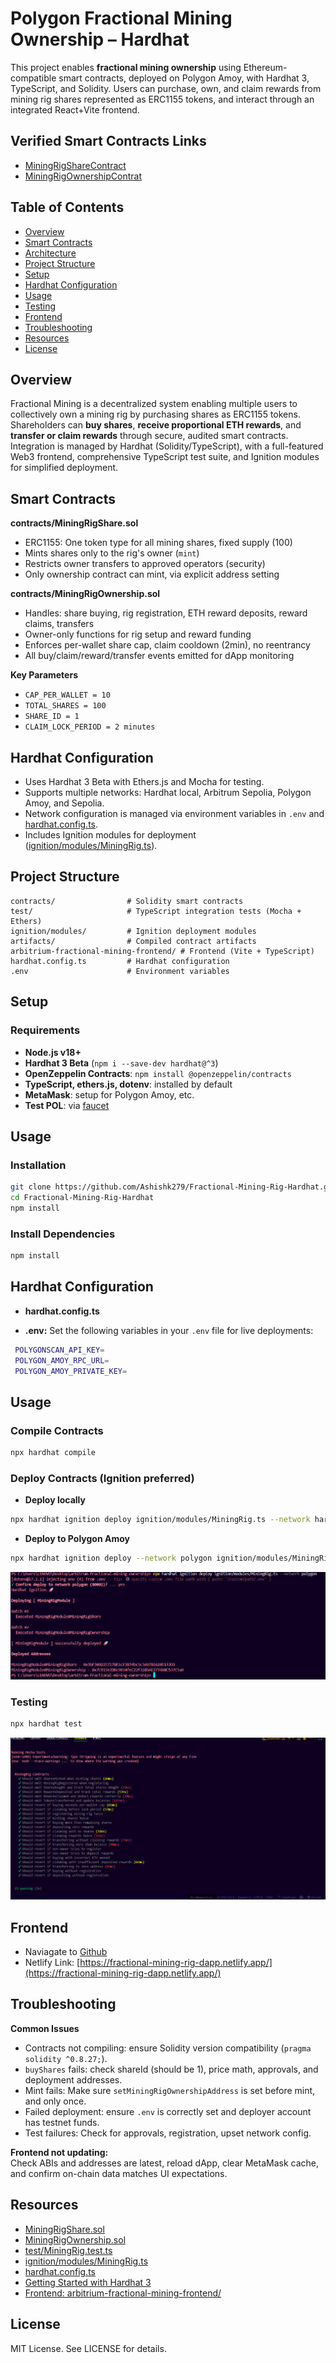 # Polygon Fractional Mining Ownership – Hardhat

This project enables **fractional mining ownership** using Ethereum-compatible smart contracts, deployed on Polygon Amoy, with Hardhat 3, TypeScript, and Solidity. Users can purchase, own, and claim rewards from mining rig shares represented as ERC1155 tokens, and interact through an integrated React+Vite frontend.

## Verified Smart Contracts Links
- [MiningRigShareContract](https://amoy.polygonscan.com/address/0x2dcfC814801364B34fA00894d4832e030585298C#code)
- [MiningRigOwnershipContrat](https://amoy.polygonscan.com/address/0xd4dC87783F0460106eE988f118a3dB824fF160E6#code)

## Table of Contents

- [Overview](#overview)
- [Smart Contracts](#smart-contracts)
- [Architecture](#architecture)
- [Project Structure](#project-structure)
- [Setup](#setup)
- [Hardhat Configuration](#hardhat-configuration)
- [Usage](#usage)
- [Testing](#testing)
- [Frontend](#frontend)
- [Troubleshooting](#troubleshooting)
- [Resources](#resources)
- [License](#license)

## Overview

Fractional Mining is a decentralized system enabling multiple users to collectively own a mining rig by purchasing shares as ERC1155 tokens. Shareholders can **buy shares**, **receive proportional ETH rewards**, and **transfer or claim rewards** through secure, audited smart contracts. Integration is managed by Hardhat (Solidity/TypeScript), with a full-featured Web3 frontend, comprehensive TypeScript test suite, and Ignition modules for simplified deployment.


## Smart Contracts

**contracts/MiningRigShare.sol** 
- ERC1155: One token type for all mining shares, fixed supply (100)
- Mints shares only to the rig's owner (`mint`)
- Restricts owner transfers to approved operators (security)
- Only ownership contract can mint, via explicit address setting

**contracts/MiningRigOwnership.sol**
- Handles: share buying, rig registration, ETH reward deposits, reward claims, transfers
- Owner-only functions for rig setup and reward funding
- Enforces per-wallet share cap, claim cooldown (2min), no reentrancy
- All buy/claim/reward/transfer events emitted for dApp monitoring


**Key Parameters**
- `CAP_PER_WALLET = 10`
- `TOTAL_SHARES = 100`
- `SHARE_ID = 1`
- `CLAIM_LOCK_PERIOD = 2 minutes`

## Hardhat Configuration

- Uses Hardhat 3 Beta with Ethers.js and Mocha for testing.
- Supports multiple networks: Hardhat local, Arbitrum Sepolia, Polygon Amoy, and Sepolia.
- Network configuration is managed via environment variables in `.env` and [hardhat.config.ts](hardhat.config.ts).
- Includes Ignition modules for deployment ([ignition/modules/MiningRig.ts](ignition/modules/MiningRig.ts)).

## Project Structure

```
contracts/                # Solidity smart contracts
test/                     # TypeScript integration tests (Mocha + Ethers)
ignition/modules/         # Ignition deployment modules
artifacts/                # Compiled contract artifacts
arbitrium-fractional-mining-frontend/ # Frontend (Vite + TypeScript)
hardhat.config.ts         # Hardhat configuration
.env                      # Environment variables
```

## Setup

### Requirements

- **Node.js v18+**
- **Hardhat 3 Beta** (`npm i --save-dev hardhat@^3`)
- **OpenZeppelin Contracts**: `npm install @openzeppelin/contracts`
- **TypeScript, ethers.js, dotenv**: installed by default
- **MetaMask**: setup for Polygon Amoy, etc.
- **Test POL**: via [faucet](https://amoy.polygonscan.com/)
## Usage

### Installation
```bash
git clone https://github.com/Ashishk279/Fractional-Mining-Rig-Hardhat.git
cd Fractional-Mining-Rig-Hardhat
npm install

```

### Install Dependencies

```sh
npm install
```
## Hardhat Configuration

- **hardhat.config.ts** 

- **.env:**
Set the following variables in your `.env` file for live deployments:
```bash
 POLYGONSCAN_API_KEY=
 POLYGON_AMOY_RPC_URL=
 POLYGON_AMOY_PRIVATE_KEY=
```
## Usage

### Compile Contracts
```bash
npx hardhat compile

```

### Deploy Contracts (Ignition preferred)

- **Deploy locally**
```bash
npx hardhat ignition deploy ignition/modules/MiningRig.ts --network hardhat

```

- **Deploy to Polygon Amoy**
```bash
npx hardhat ignition deploy --network polygon ignition/modules/MiningRig.ts

```
![Mining Rig Diagram](images/Deploy.png)

### Testing

```bash
npx hardhat test
```
![Mining Rig Diagram](images/Test.png)


## Frontend
- Naviagate to [Github](https://github.com/Ashishk279/Fractional-Mining-Rig-DApp)
- Netlify Link:
  [https://fractional-mining-rig-dapp.netlify.app/](https://fractional-mining-rig-dapp.netlify.app/) 

## Troubleshooting

**Common Issues**

- Contracts not compiling: ensure Solidity version compatibility (`pragma solidity ^0.8.27;`).
- `buyShares` fails: check shareId (should be 1), price math, approvals, and deployment addresses.
- Mint fails: Make sure `setMiningRigOwnershipAddress` is set before mint, and only once.
- Failed deployment: ensure `.env` is correctly set and deployer account has testnet funds.
- Test failures: Check for approvals, registration, upset network config.

**Frontend not updating:**  
Check ABIs and addresses are latest, reload dApp, clear MetaMask cache, and confirm on-chain data matches UI expectations.


## Resources

- [MiningRigShare.sol](contracts/MiningRigShare.sol)
- [MiningRigOwnership.sol](contracts/MiningRigOwnership.sol)
- [test/MiningRig.test.ts](test/MiningRig.test.ts)
- [ignition/modules/MiningRig.ts](ignition/modules/MiningRig.ts)
- [hardhat.config.ts](hardhat.config.ts)
- [Getting Started with Hardhat 3](https://hardhat.org/docs/getting-started#getting-started-with-hardhat-3)
- [Frontend: arbitrium-fractional-mining-frontend/](https://github.com/Ashishk279/Fractional-Mining-Rig-DApp)


## License

MIT License. See LICENSE for details.
